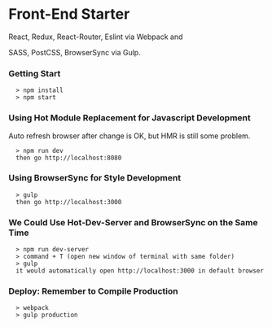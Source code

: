 # Front-End Starter

React, Redux, React-Router, Eslint via Webpack and

SASS, PostCSS, BrowserSync via Gulp.

### Getting Start ###
```
  > npm install
  > npm start
```

### Using Hot Module Replacement for Javascript Development ###
Auto refresh browser after change is OK, but HMR is still some problem.
```
  > npm run dev
  then go http://localhost:8080
```

### Using BrowserSync for Style Development ###
```
  > gulp
  then go http://localhost:3000
```

### We Could Use Hot-Dev-Server and BrowserSync on the Same Time ###
```
  > npm run dev-server
  > command + T (open new window of terminal with same folder)
  > gulp
  it would automatically open http://localhost:3000 in default browser
```

### Deploy: Remember to Compile Production ###
```
  > webpack
  > gulp production
```
